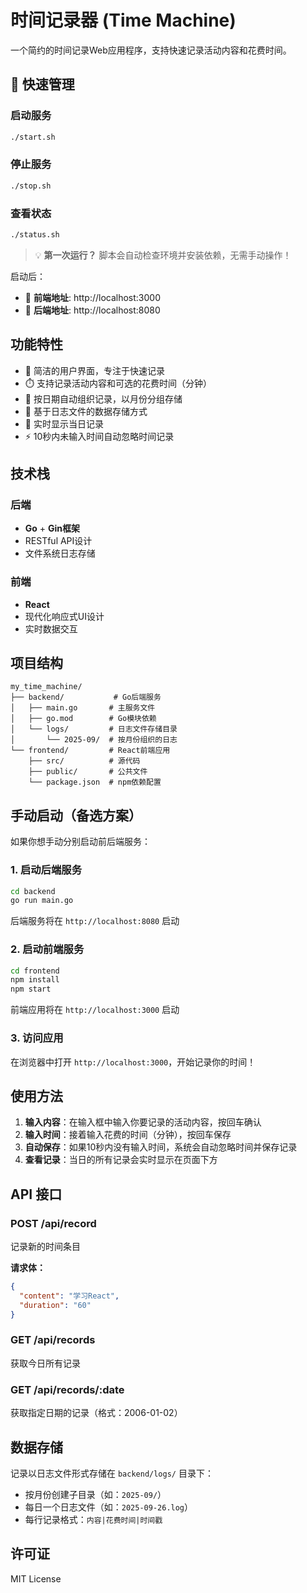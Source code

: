 # 时间记录器 (Time Machine)

一个简约的时间记录Web应用程序，支持快速记录活动内容和花费时间。

## 🚀 快速管理

### 启动服务
```bash
./start.sh
```

### 停止服务
```bash
./stop.sh
```

### 查看状态
```bash
./status.sh
```

> 💡 **第一次运行？** 脚本会自动检查环境并安装依赖，无需手动操作！

启动后：
- 📱 **前端地址**: http://localhost:3000
- 🔧 **后端地址**: http://localhost:8080

## 功能特性

- 🚀 简洁的用户界面，专注于快速记录
- ⏱️ 支持记录活动内容和可选的花费时间（分钟）
- 📅 按日期自动组织记录，以月份分组存储
- 💾 基于日志文件的数据存储方式
- 🔄 实时显示当日记录
- ⚡ 10秒内未输入时间自动忽略时间记录

## 技术栈

### 后端
- **Go** + **Gin框架**
- RESTful API设计
- 文件系统日志存储

### 前端
- **React** 
- 现代化响应式UI设计
- 实时数据交互

## 项目结构

```
my_time_machine/
├── backend/           # Go后端服务
│   ├── main.go       # 主服务文件
│   ├── go.mod        # Go模块依赖
│   └── logs/         # 日志文件存储目录
│       └── 2025-09/  # 按月份组织的日志
└── frontend/         # React前端应用
    ├── src/          # 源代码
    ├── public/       # 公共文件
    └── package.json  # npm依赖配置
```

## 手动启动（备选方案）

如果你想手动分别启动前后端服务：

### 1. 启动后端服务

```bash
cd backend
go run main.go
```

后端服务将在 `http://localhost:8080` 启动

### 2. 启动前端服务

```bash
cd frontend
npm install
npm start
```

前端应用将在 `http://localhost:3000` 启动

### 3. 访问应用

在浏览器中打开 `http://localhost:3000`，开始记录你的时间！

## 使用方法

1. **输入内容**：在输入框中输入你要记录的活动内容，按回车确认
2. **输入时间**：接着输入花费的时间（分钟），按回车保存
3. **自动保存**：如果10秒内没有输入时间，系统会自动忽略时间并保存记录
4. **查看记录**：当日的所有记录会实时显示在页面下方

## API 接口

### POST /api/record
记录新的时间条目

**请求体：**
```json
{
  "content": "学习React",
  "duration": "60"
}
```

### GET /api/records
获取今日所有记录

### GET /api/records/:date
获取指定日期的记录（格式：2006-01-02）

## 数据存储

记录以日志文件形式存储在 `backend/logs/` 目录下：
- 按月份创建子目录（如：`2025-09/`）
- 每日一个日志文件（如：`2025-09-26.log`）
- 每行记录格式：`内容|花费时间|时间戳`

## 许可证

MIT License
